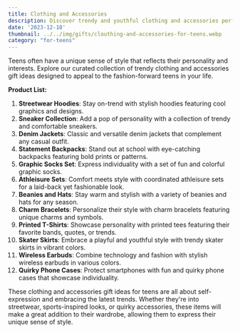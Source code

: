 ```yaml
---
title: Clothing and Accessories
description: Discover trendy and youthful clothing and accessories perfect for teens.
date: '2023-12-18'
thumbnail: ../../img/gifts/clouthing-and-accessories-for-teens.webp
category: "for-teens"
---
```

Teens often have a unique sense of style that reflects their personality and interests. Explore our curated collection of trendy clothing and accessories gift ideas designed to appeal to the fashion-forward teens in your life.

**Product List:**
1. **Streetwear Hoodies**: Stay on-trend with stylish hoodies featuring cool graphics and designs.
2. **Sneaker Collection**: Add a pop of personality with a collection of trendy and comfortable sneakers.
3. **Denim Jackets**: Classic and versatile denim jackets that complement any casual outfit.
4. **Statement Backpacks**: Stand out at school with eye-catching backpacks featuring bold prints or patterns.
5. **Graphic Socks Set**: Express individuality with a set of fun and colorful graphic socks.
6. **Athleisure Sets**: Comfort meets style with coordinated athleisure sets for a laid-back yet fashionable look.
7. **Beanies and Hats**: Stay warm and stylish with a variety of beanies and hats for any season.
8. **Charm Bracelets**: Personalize their style with charm bracelets featuring unique charms and symbols.
9. **Printed T-Shirts**: Showcase personality with printed tees featuring their favorite bands, quotes, or trends.
10. **Skater Skirts**: Embrace a playful and youthful style with trendy skater skirts in vibrant colors.
11. **Wireless Earbuds**: Combine technology and fashion with stylish wireless earbuds in various colors.
12. **Quirky Phone Cases**: Protect smartphones with fun and quirky phone cases that showcase individuality.

These clothing and accessories gift ideas for teens are all about self-expression and embracing the latest trends. Whether they're into streetwear, sports-inspired looks, or quirky accessories, these items will make a great addition to their wardrobe, allowing them to express their unique sense of style.
